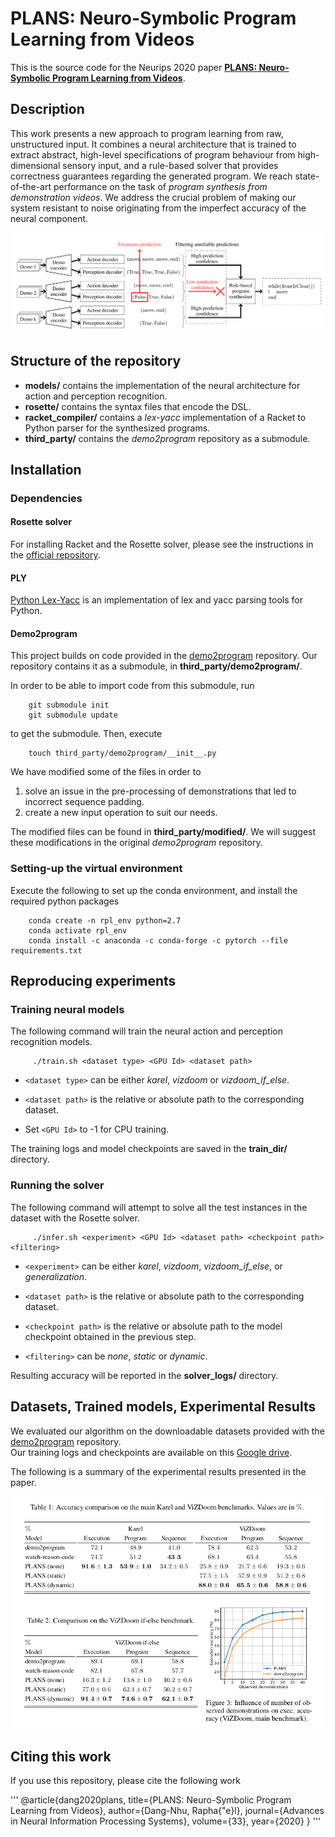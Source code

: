 # PLANS: Neuro-Symbolic Program Learning from Videos

This is the source code for the Neurips 2020 paper **[PLANS: Neuro-Symbolic Program Learning from Videos](https://proceedings.neurips.cc/paper/2020/file/fe131d7f5a6b38b23cc967316c13dae2-Paper.pdf)**.

## Description

This work presents a new approach to program learning from raw, unstructured input. It combines a neural architecture that is trained to extract abstract, high-level specifications of program behaviour from high-dimensional sensory input, and a rule-based solver that provides correctness guarantees regarding the generated program.
We reach state-of-the-art performance on the task of *program synthesis from demonstration videos*. We address the crucial problem of making our system resistant to noise originating from the imperfect accuracy of the neural component.

![PLANS](image.png?raw=true "Model illustration.")

## Structure of the repository

- **models/** contains the implementation of the neural architecture for action and perception recognition.
- **rosette/** contains the syntax files that encode the DSL.
- **racket_compiler/** contains a *lex-yacc* implementation of a Racket to Python parser for the synthesized programs.
- **third_party/** contains the *demo2program* repository as a submodule.

## Installation


### Dependencies

#### Rosette solver

For installing Racket and the Rosette solver, please see the instructions in the [official repository](https://github.com/emina/rosette).

#### PLY

[Python Lex-Yacc](https://www.dabeaz.com/ply/) is an implementation of lex and yacc parsing tools for Python.

#### Demo2program

This project builds on code provided in the [demo2program](https://github.com/shaohua0116/demo2program) repository. Our repository contains it as a submodule, in **third_party/demo2program/**.

In order to be able to import code from this submodule, run

        git submodule init
        git submodule update    

to get the submodule. Then, execute

        touch third_party/demo2program/__init__.py

We have modified some of the files in order to
1. solve an issue in the pre-processing of demonstrations that led to incorrect sequence padding.
2. create a new input operation to suit our needs.

The modified files can be found in **third_party/modified/**. We will suggest these modifications in the original *demo2program* repository.

### Setting-up the virtual environment

Execute the following to set up the conda environment, and install the required python packages

        conda create -n rpl_env python=2.7
        conda activate rpl_env    
        conda install -c anaconda -c conda-forge -c pytorch --file requirements.txt

## Reproducing experiments

### Training neural models

The following command will train the neural action and perception recognition models.

         ./train.sh <dataset type> <GPU Id> <dataset path> 

- ``<dataset type>`` can be either *karel*, *vizdoom* or *vizdoom_if_else*.

- ``<dataset path>`` is the relative or absolute path to the corresponding dataset.
- Set ``<GPU Id>`` to -1 for CPU training.

The training logs and model checkpoints are saved in the **train_dir/** directory.

### Running the solver

The following command will attempt to solve all the test instances in the dataset with the Rosette solver.

         ./infer.sh <experiment> <GPU Id> <dataset path> <checkpoint path> <filtering>

- ``<experiment>`` can be either *karel*, *vizdoom*, *vizdoom_if_else*, or *generalization*.

- ``<dataset path>`` is the relative or absolute path to the corresponding dataset.
- ``<checkpoint path>`` is the relative or absolute path to the model checkpoint obtained in the previous step.

- ``<filtering>`` can be *none*, *static* or *dynamic*.

Resulting accuracy will be reported in the **solver_logs/** directory.

## Datasets, Trained models, Experimental Results

We evaluated our algorithm on the downloadable datasets provided with the [demo2program](https://github.com/shaohua0116/demo2program) repository.  
Our training logs and checkpoints are available on this [Google drive](https://drive.google.com/drive/folders/1CLbL4wSjYfvuMuwTh2aj91-i27FOa3_K?usp=sharing).

The following is a summary of the experimental results presented in the paper.

![Results](results_summary.png?raw=true "Summary of experimental results (from the associated paper).")

## Citing this work

If you use this repository, please cite the following work

'''
@article{dang2020plans,
  title={PLANS: Neuro-Symbolic Program Learning from Videos},
  author={Dang-Nhu, Rapha{\"e}l},
  journal={Advances in Neural Information Processing Systems},
  volume={33},
  year={2020}
}
'''

